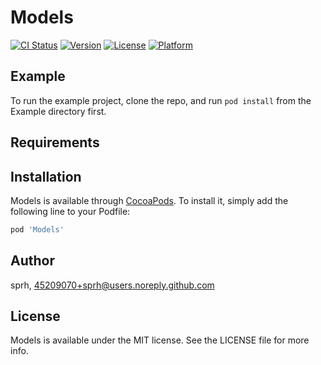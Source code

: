 # Models

[![CI Status](https://img.shields.io/travis/sprh/Models.svg?style=flat)](https://travis-ci.org/sprh/Models)
[![Version](https://img.shields.io/cocoapods/v/Models.svg?style=flat)](https://cocoapods.org/pods/Models)
[![License](https://img.shields.io/cocoapods/l/Models.svg?style=flat)](https://cocoapods.org/pods/Models)
[![Platform](https://img.shields.io/cocoapods/p/Models.svg?style=flat)](https://cocoapods.org/pods/Models)

## Example

To run the example project, clone the repo, and run `pod install` from the Example directory first.

## Requirements

## Installation

Models is available through [CocoaPods](https://cocoapods.org). To install
it, simply add the following line to your Podfile:

```ruby
pod 'Models'
```

## Author

sprh, 45209070+sprh@users.noreply.github.com

## License

Models is available under the MIT license. See the LICENSE file for more info.

